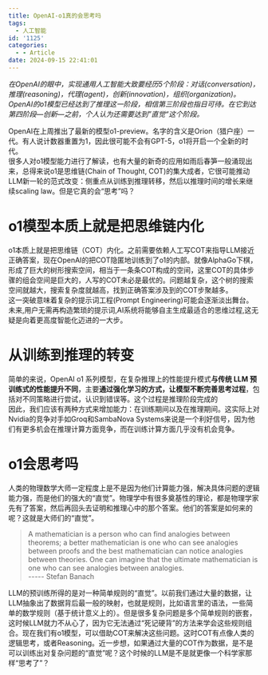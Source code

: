 ```yaml
---
title: OpenAI-o1真的会思考吗
tags:
  - 人工智能
id: '1125'
categories:
  - - Article
date: 2024-09-15 22:41:01
---
```


_在OpenAI的眼中，实现通用人工智能大致要经历5个阶段：对话(conversation)，推理(reasoning)，代理(agent)，创新(innovation)，组织(organization)。OpenAI的o1模型已经达到了推理这一阶段，相信第三阶段也指日可待。在它到达第四阶段—创新—之前，个人认为还需要达到”直觉“这个阶段。_

OpenAI在上周推出了最新的模型o1-preview。名字的含义是Orion（猎户座）一代。有人说计数器重置为1，因此很可能不会有GPT-5，o1将开启一个全新的时代。  
很多人对o1模型能力进行了解读，也有大量的新奇的应用如雨后春笋一般涌现出来，总得来说o1是思维链(Chain of Thought, COT)的集大成者，它很可能推动LLM新一轮的范式改变：侧重点从训练到推理转移，然后以推理时间的增长来继续scaling law。但是它真的会“思考”吗？

# o1模型本质上就是把思维链内化

o1本质上就是把思维链（COT）内化。之前需要依赖人工写COT来指导LLM接近正确答案，现在OpenAI的把COT隐匿地训练到了o1的内部。就像AlphaGo下棋，形成了巨大的树形搜索空间，相当于一条条COT构成的空间，这里COT的具体步骤的组会空间是巨大的，人写的COT未必是最优的。问题越复杂，这个树的搜索空间就越大，搜索复杂度就越高，找到正确答案涉及到的COT步聚越多。  
这一突破意味着复杂的提示词工程(Prompt Engineering)可能会逐渐淡出舞台。未来,用户无需再构造繁琐的提示词,AI系统将能够自主生成最适合的思维过程,这无疑是向着更高度智能化迈进的一大步。

# **从训练到推理的转变**

简单的来说，OpenAI o1 系列模型，在复杂推理上的性能提升模式**与传统 LLM 预训练式的性能提升不同**，主要**通过强化学习的方式，让模型不断完善思考过程**，包括对不同策略进行尝试，认识到错误等。这个过程是推理阶段完成的  
因此，我们应该有两种方式来增加能力：在训练期间以及在推理期间。这实际上对Nvidia的竞争对手如Groq和SambaNova Systems来说是一个利好信号，因为他们有更多机会在推理计算方面竞争，而在训练计算方面几乎没有机会竞争。

# **o1会思考吗**

人类的物理数学大师一定程度上是不是因为他们计算能力强，解决具体问题的逻辑能力强，而是他们的强大的“直觉”。物理学中有很多奠基性的理论，都是物理学家先有了答案，然后再回头去证明和推理心中的那个答案。他们的答案是如何来的呢？这就是大师们的“直觉”。

> A mathematician is a person who can find analogies between theorems; a better mathematician is one who can see analogies between proofs and the best mathematician can notice analogies between theories. One can imagine that the ultimate mathematician is one who can see analogies between analogies.  
> \----- Stefan Banach

LLM的预训练所得的是对一种简单规则的“直觉”。以前我们通过大量的数据，让LLM抽象出了数据背后最一般的映射，也就是规则，比如语言里的语法，一些简单的数学规则（基于统计意义上的）。但是很多复杂问题是多个简单规则的嵌套，这时候LLM就力不从心了，因为它无法通过“死记硬背”的方法来学会这些规则组合。现在我们有o1模型，可以借助COT来解决这些问题。这时COT有点像人类的逻辑思考，或者Reasoning。近一步想，如果通过大量的COT作为数据，是不是可以训练出对复杂问题的“直觉”呢？这个时候的LLM是不是就更像一个科学家那样“思考了”？